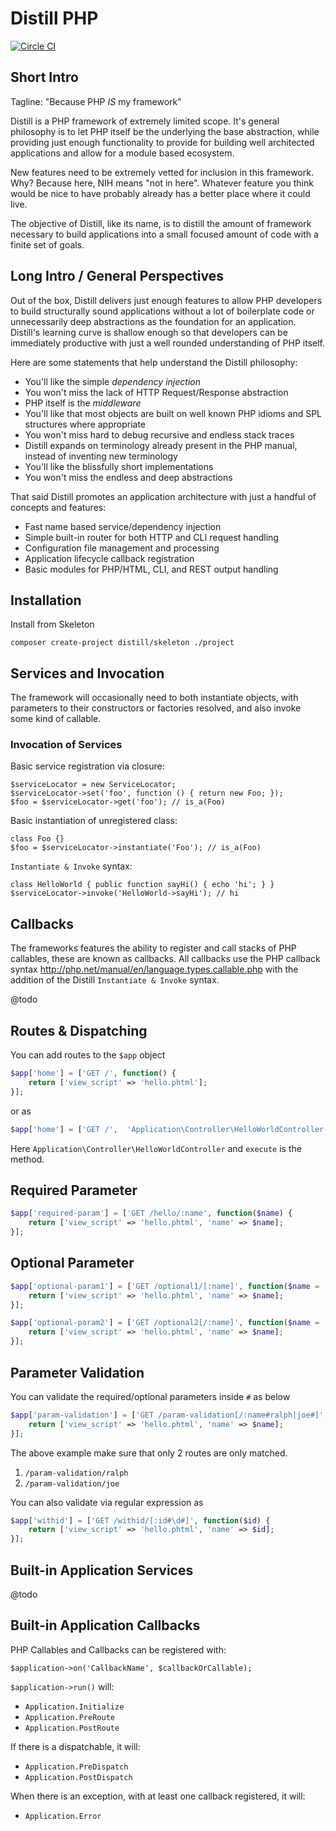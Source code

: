 Distill PHP
===========

[![Circle CI](https://circleci.com/gh/distillphp/distill.svg?style=svg)](https://circleci.com/gh/distillphp/distill)

Short Intro
-----------

Tagline: "Because PHP *IS* my framework"

Distill is a PHP framework of extremely limited scope.  It's general
philosophy is to let PHP itself be the underlying the base abstraction,
while providing just enough functionality to provide for building well
architected applications and allow for a module based ecosystem.

New features need to be extremely vetted for inclusion in this
framework.  Why?  Because here, NIH means "not in here".  Whatever
feature you think would be nice to have probably already has a better
place where it could live.

The objective of Distill, like its name, is to distill the amount of
framework necessary to build applications into a small focused amount
of code with a finite set of goals.

Long Intro / General Perspectives
---------------------------------

Out of the box, Distill delivers just enough features to allow PHP
developers to build structurally sound applications without a lot
of boilerplate code or unnecessarily deep abstractions as the foundation
for an application.  Distill's learning curve is shallow enough so that
developers can be immediately productive with just a well rounded
understanding of PHP itself.

Here are some statements that help understand the Distill philosophy:

* You'll like the simple *dependency injection*
* You won't miss the lack of HTTP Request/Response abstraction
* PHP itself is the *middleware*
* You'll like that most objects are built on well known PHP idioms and SPL structures where appropriate
* You won't miss hard to debug recursive and endless stack traces
* Distill expands on terminology already present in the PHP manual, instead of inventing new terminology
* You'll like the blissfully short implementations
* You won't miss the endless and deep abstractions

That said Distill promotes an application architecture with just a
handful of concepts and features:

* Fast name based service/dependency injection
* Simple built-in router for both HTTP and CLI request handling
* Configuration file management and processing
* Application lifecycle callback registration
* Basic modules for PHP/HTML, CLI, and REST output handling

Installation
------------

Install from Skeleton

    composer create-project distill/skeleton ./project

Services and Invocation
-----------------------

The framework will occasionally need to both instantiate objects, with
parameters to their constructors or factories resolved, and also invoke
some kind of callable.

### Invocation of Services

Basic service registration via closure:

    $serviceLocator = new ServiceLocator;
    $serviceLocator->set('foo', function () { return new Foo; });
    $foo = $serviceLocator->get('foo'); // is_a(Foo)

Basic instantiation of unregistered class:

    class Foo {}
    $foo = $serviceLocator->instantiate('Foo'); // is_a(Foo)

`Instantiate & Invoke` syntax:

    class HelloWorld { public function sayHi() { echo 'hi'; } }
    $serviceLocator->invoke('HelloWorld->sayHi'); // hi


Callbacks
---------

The frameworks features the ability to register and call stacks of
PHP callables, these are known as callbacks.  All callbacks use the
PHP callback syntax http://php.net/manual/en/language.types.callable.php
with the addition of the Distill `Instantiate & Invoke` syntax.

@todo

Routes & Dispatching
--------------------

You can add routes to the `$app` object

```php
$app['home'] = ['GET /', function() {
    return ['view_script' => 'hello.phtml'];
}];
```

or as

```php
$app['home'] = ['GET /',  'Application\Controller\HelloWorldController->execute'];
```

Here `Application\Controller\HelloWorldController` and `execute` is the method.

## Required Parameter

```php
$app['required-param'] = ['GET /hello/:name', function($name) {
    return ['view_script' => 'hello.phtml', 'name' => $name];
}];
```

## Optional Parameter

```php
$app['optional-param1'] = ['GET /optional1/[:name]', function($name = '') {
    return ['view_script' => 'hello.phtml', 'name' => $name];
}];

$app['optional-param2'] = ['GET /optional2[/:name]', function($name = '') {
    return ['view_script' => 'hello.phtml', 'name' => $name];
}];
```

## Parameter Validation

You can validate the required/optional parameters inside `#` as below

```php
$app['param-validation'] = ['GET /param-validation[/:name#ralph|joe#]', function($name) {
    return ['view_script' => 'hello.phtml', 'name' => $name];
}];
```

The above example make sure that only 2 routes are only matched.

1. `/param-validation/ralph`
2. `/param-validation/joe`

You can also validate via regular expression as 

```php
$app['withid'] = ['GET /withid/[:id#\d#]', function($id) {
    return ['view_script' => 'hello.phtml', 'name' => $id];
}];
```

Built-in Application Services
-----------------------------

@todo

Built-in Application Callbacks
---------------------

PHP Callables and Callbacks can be registered with:

    $application->on('CallbackName', $callbackOrCallable);

`$application->run()` will:

- `Application.Initialize`
- `Application.PreRoute`
- `Application.PostRoute`

If there is a dispatchable, it will:

- `Application.PreDispatch`
- `Application.PostDispatch`

When there is an exception, with at least one callback registered, it will:

- `Application.Error`

